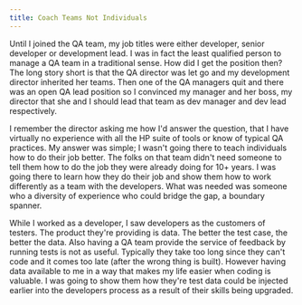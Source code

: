 ```yaml
---
title: Coach Teams Not Individuals
---
```


Until I joined the QA team, my job titles were either developer, senior developer or development lead. 
I was in fact the least qualified person to manage a QA team in a traditional sense. 
How did I get the position then? The long story short is that the QA director was let go and my development director inherited her teams. 
Then one of the QA managers quit and there was an open QA lead position so I convinced my manager and her boss, my director that she and I should lead that team as dev manager and dev lead respectively. 

I remember the director asking me how I'd answer the question, that I have virtually no experience with all the HP suite of tools or know of typical QA practices.
My answer was simple; I wasn't going there to teach individuals how to do their job better.
The folks on that team didn't need someone to tell them how to do the job they were already doing for 10+ years. 
I was going there to learn how they do their job and show them how to work differently as a team with the developers. 
What was needed was someone who a diversity of experience who could bridge the gap, a boundary spanner.

While I worked as a developer, I saw developers as the customers of testers. 
The product they're providing is data. The better the test case, the better the data. 
Also having a QA team provide the service of feedback by running tests is not as useful. 
Typically they take too long since they can't code and it comes too late (after the wrong thing is built). 
However having data available to me in a way that makes my life easier when coding is valuable. 
I was going to show them how they're test data could be injected earlier into the developers process as a result of their skills being upgraded.